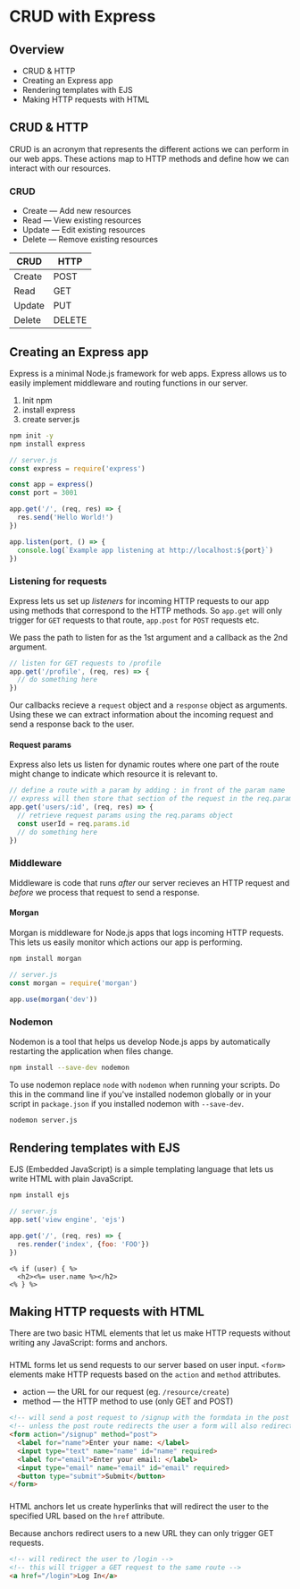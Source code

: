 # CRUD with Express

## Overview
* CRUD & HTTP
* Creating an Express app
* Rendering templates with EJS
* Making HTTP requests with HTML

## CRUD & HTTP
CRUD is an acronym that represents the different actions we can perform in our web apps. These actions map to HTTP methods and define how we can interact with our resources.

### CRUD
* Create — Add new resources
* Read   — View existing resources
* Update — Edit existing resources
* Delete — Remove existing resources

| CRUD   | HTTP   |
|--------|--------|
| Create | POST   |
| Read   | GET    |
| Update | PUT    |
| Delete | DELETE |

## Creating an Express app
Express is a minimal Node.js framework for web apps. Express allows us to easily implement middleware and routing functions in our server.

1. Init npm
1. install express
1. create server.js

```bash
npm init -y
npm install express
```

```js
// server.js
const express = require('express')

const app = express()
const port = 3001

app.get('/', (req, res) => {
  res.send('Hello World!')
})

app.listen(port, () => {
  console.log(`Example app listening at http://localhost:${port}`)
})
```

### Listening for requests
Express lets us set up *listeners* for incoming HTTP requests to our app using methods that correspond to the HTTP methods. So `app.get` will only trigger for `GET` requests to that route, `app.post` for `POST` requests etc.

We pass the path to listen for as the 1st argument and a callback as the 2nd argument.

```js
// listen for GET requests to /profile
app.get('/profile', (req, res) => {
  // do something here
})
```

Our callbacks recieve a `request` object and a `response` object as arguments. Using these we can extract information about the incoming request and send a response back to the user.

#### Request params
Express also lets us listen for dynamic routes where one part of the route might change to indicate which resource it is relevant to.

```js
// define a route with a param by adding : in front of the param name
// express will then store that section of the request in the req.params object
app.get('users/:id', (req, res) => {
  // retrieve request params using the req.params object
  const userId = req.params.id
  // do something here
})
```

### Middleware
Middleware is code that runs *after* our server recieves an HTTP request and *before* we process that request to send a response.

#### Morgan
Morgan is middleware for Node.js apps that logs incoming HTTP requests. This lets us easily monitor which actions our app is performing.

```bash
npm install morgan
```

```js
// server.js
const morgan = require('morgan')

app.use(morgan('dev'))
```

### Nodemon
Nodemon is a tool that helps us develop Node.js apps by automatically restarting the application when files change.

```bash
npm install --save-dev nodemon
```

To use nodemon replace `node` with `nodemon` when running your scripts. Do this in the command line if you've installed nodemon globally or in your script in `package.json` if you installed nodemon with `--save-dev`.

```bash
nodemon server.js
```

## Rendering templates with EJS
EJS (Embedded JavaScript) is a simple templating language that lets us write HTML with plain JavaScript.

```bash
npm install ejs
```

```js
// server.js
app.set('view engine', 'ejs')

app.get('/', (req, res) => {
  res.render('index', {foo: 'FOO'})
})
```

```
<% if (user) { %>
  <h2><%= user.name %></h2>
<% } %>
```

## Making HTTP requests with HTML
There are two basic HTML elements that let us make HTTP requests without writing any JavaScript: forms and anchors.

### <form>
HTML forms let us send requests to our server based on user input. `<form>` elements make HTTP requests based on the `action` and `method` attributes.

* action — the URL for our request (eg. `/resource/create`)
* method — the HTTP method to use (only GET and POST)

```html
<!-- will send a post request to /signup with the formdata in the post body -->
<!-- unless the post route redirects the user a form will also redirect the user to the same URL -->
<form action="/signup" method="post">
  <label for="name">Enter your name: </label>
  <input type="text" name="name" id="name" required>
  <label for="email">Enter your email: </label>
  <input type="email" name="email" id="email" required>
  <button type="submit">Submit</button>
</form>
```

### <a>
HTML anchors let us create hyperlinks that will redirect the user to the specified URL based on the `href` attribute.

Because anchors redirect users to a new URL they can only trigger GET requests.

```html
<!-- will redirect the user to /login -->
<!-- this will trigger a GET request to the same route -->
<a href="/login">Log In</a>
```
